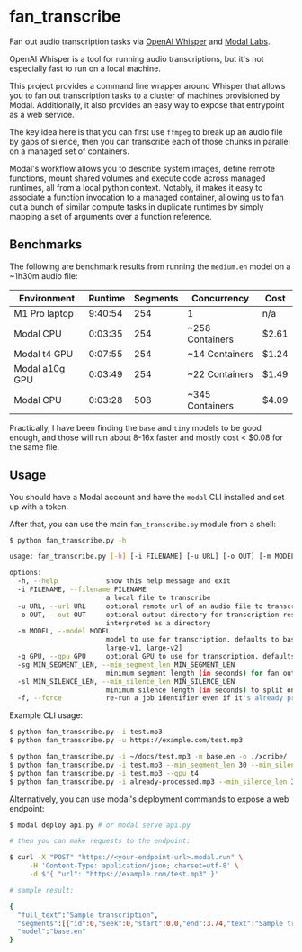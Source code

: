 # fan_transcribe
Fan out audio transcription tasks via [OpenAI Whisper](https://github.com/openai/whisper) and [Modal Labs](https://modal.com/docs/guide).

OpenAI Whisper is a tool for running audio transcriptions, but it's not especially fast to run on a local machine. 

This project provides a command line wrapper around Whisper that allows you to fan out transcription tasks to a cluster of machines provisioned by Modal. Additionally, it also provides an easy way to expose that entrypoint as a web service.

The key idea here is that you can first use `ffmpeg` to break up an audio file by gaps of silence, then you can transcribe each of those chunks in parallel on a managed set of containers. 

Modal's workflow allows you to describe system images, define remote functions, mount shared volumes and execute code across managed runtimes, all from a local python context. Notably, it makes it easy to associate a function invocation to a managed container, allowing us to fan out a bunch of similar compute tasks in duplicate runtimes by simply mapping a set of arguments over a function reference.

## Benchmarks

The following are benchmark results from running the `medium.en` model on a ~1h30m audio file:

| Environment    | Runtime | Segments | Concurrency     | Cost  | 
|----------------|---------|----------|-----------------|-------|
| M1 Pro laptop  | 9:40:54 | 254      | 1               | n/a   |
| Modal CPU      | 0:03:35 | 254      | ~258 Containers | $2.61 |
| Modal t4 GPU   | 0:07:55 | 254      | ~14 Containers  | $1.24 |
| Modal a10g GPU | 0:03:49 | 254      | ~22 Containers  | $1.49 |
| Modal CPU      | 0:03:28 | 508      | ~345 Containers | $4.09 |

Practically, I have been finding the `base` and `tiny` models to be good enough, and those will run about 8-16x faster and mostly cost < $0.08 for the same file. 

## Usage

You should have a Modal account and have the `modal` CLI installed and set up with a token.

After that, you can use the main `fan_transcribe.py` module from a shell:

```bash
$ python fan_transcribe.py -h                                                

usage: fan_transcribe.py [-h] [-i FILENAME] [-u URL] [-o OUT] [-m MODEL] [-g GPU] [-sg MIN_SEGMENT_LEN] [-sl MIN_SILENCE_LEN] [-f]

options:
  -h, --help            show this help message and exit
  -i FILENAME, --filename FILENAME
                        a local file to transcribe
  -u URL, --url URL     optional remote url of an audio file to transcribe
  -o OUT, --out OUT     optional output directory for transcription results. defaults to ./transcripts/ NB: unless you suffix this arg with .json, it will be
                        interpreted as a directory
  -m MODEL, --model MODEL
                        model to use for transcription. defaults to base.en. model options: [tiny.en, tiny, base.en, base, small.en, small, medium.en, medium, large,
                        large-v1, large-v2]
  -g GPU, --gpu GPU     optional GPU to use for transcription. defaults to None. GPU options: [t4, a100, a100-20g, a10g, any]
  -sg MIN_SEGMENT_LEN, --min_segment_len MIN_SEGMENT_LEN
                        minimum segment length (in seconds) for fan out. defaults to 5.0
  -sl MIN_SILENCE_LEN, --min_silence_len MIN_SILENCE_LEN
                        minimum silence length (in seconds) to split on for segment generation. defaults to 2.0
  -f, --force           re-run a job identifier even if it's already processed
```

Example CLI usage:

```bash
$ python fan_transcribe.py -i test.mp3
$ python fan_transcribe.py -u https://example.com/test.mp3

$ python fan_transcribe.py -i ~/docs/test.mp3 -m base.en -o ./xcribe/
$ python fan_transcribe.py -i test.mp3 --min_segment_len 30 --min_silence_len 2
$ python fan_transcribe.py -i test.mp3 --gpu t4
$ python fan_transcribe.py -i already-processed.mp3 --min_silence_len 3 -f
```

Alternatively, you can use modal's deployment commands to expose a web endpoint:

```bash
$ modal deploy api.py # or modal serve api.py

# then you can make requests to the endpoint:

$ curl -X "POST" "https://<your-endpoint-url>.modal.run" \
     -H 'Content-Type: application/json; charset=utf-8' \
     -d $'{ "url": "https://example.com/test.mp3" }'

# sample result:

{
  "full_text":"Sample transcription",
  "segments":[{"id":0,"seek":0,"start":0.0,"end":3.74,"text":"Sample transcription"}],
  "model":"base.en"
} 
```

